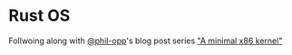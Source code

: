 # Rust OS

Follwoing along with [@phil-opp][2]'s blog post series ["A minimal x86 kernel"][1]

[1]: http://blog.phil-opp.com/rust-os
[2]: https://github.com/phil-opp